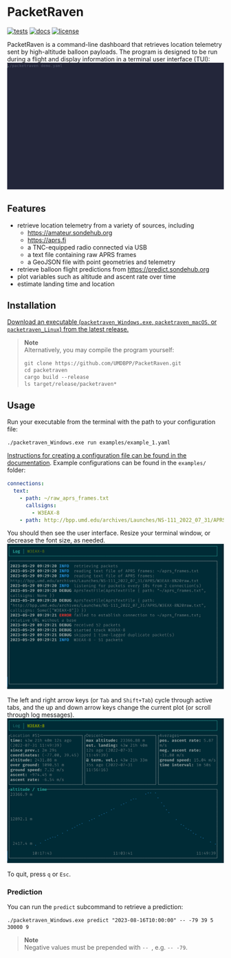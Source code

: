 # PacketRaven

[![tests](https://github.com/UMDBPP/PacketRaven/workflows/tests/badge.svg)](https://github.com/UMDBPP/PacketRaven/actions?query=workflow%3Atests)
[![docs](https://readthedocs.org/projects/packetraven/badge/?version=latest)](https://packetraven.readthedocs.io/en/latest/?badge=latest)
[![license](https://img.shields.io/github/license/umdbpp/packetraven)](https://opensource.org/licenses/MIT)

PacketRaven is a command-line dashboard that retrieves location telemetry sent by high-altitude balloon payloads.
The program is designed to be run during a flight and display information in a terminal user interface (TUI):
![demo](https://github.com/UMDBPP/PacketRaven/blob/main/docs/images/demo.gif)

## Features

- retrieve location telemetry from a variety of sources, including
  - https://amateur.sondehub.org
  - https://aprs.fi
  - a TNC-equipped radio connected via USB
  - a text file containing raw APRS frames
  - a GeoJSON file with point geometries and telemetry
- retrieve balloon flight predictions from https://predict.sondehub.org
- plot variables such as altitude and ascent rate over time
- estimate landing time and location

## Installation

[Download an executable (`packetraven_Windows.exe`, `packetraven_macOS`, or `packetraven_Linux`) from the latest release.](https://github.com/UMDBPP/PacketRaven/releases)

> **Note**\
> Alternatively, you may compile the program yourself:
> ```shell
> git clone https://github.com/UMDBPP/PacketRaven.git
> cd packetraven
> cargo build --release
> ls target/release/packetraven*
> ```

## Usage

Run your executable from the terminal with the path to your configuration file:
```shell
./packetraven_Windows.exe run examples/example_1.yaml
```

[Instructions for creating a configuration file can be found in the documentation](https://packetraven.readthedocs.io/en/latest/configuration.html).
Example configurations can be found in the `examples/` folder:

```yaml
connections:
  text:
    - path: ~/raw_aprs_frames.txt
      callsigns: 
        - W3EAX-8
    - path: http://bpp.umd.edu/archives/Launches/NS-111_2022_07_31/APRS/W3EAX-8%20raw.txt
```

You should then see the user interface. Resize your terminal window, or decrease the font size, as needed.
![starting screen](https://github.com/UMDBPP/PacketRaven/blob/main/docs/images/example1_log.png)

The left and right arrow keys (or `Tab` and `Shift+Tab`) cycle through active tabs, 
and the up and down arrow keys change the current plot (or scroll through log messages).
![altitude telemetry plotted over time](https://github.com/UMDBPP/PacketRaven/blob/main/docs/images/example1_altitude.png)

To quit, press `q` or `Esc`.

### Prediction

You can run the `predict` subcommand to retrieve a prediction:

```shell
./packetraven_Windows.exe predict "2023-08-16T10:00:00" -- -79 39 5 30000 9
```

> **Note**\
> Negative values must be prepended with `-- `, e.g. `-- -79`.